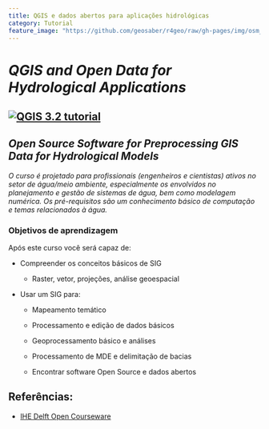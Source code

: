 ```yaml
---
title: QGIS e dados abertos para aplicações hidrológicas
category: Tutorial
feature_image: "https://github.com/geosaber/r4geo/raw/gh-pages/img/osm_bkground.png"
---
```


# ***QGIS and Open Data for Hydrological Applications***

[![QGIS 3.2 tutorial](https://github.com/geosaber/r4geo/raw/gh-pages/img/qgis-ihe.png)](https://ocw.un-ihe.org/course/view.php?id=11)
---
## *Open Source Software for Preprocessing GIS Data for Hydrological Models*
*O curso é projetado para profissionais (engenheiros e cientistas) ativos no setor de água/meio ambiente, especialmente os envolvidos no planejamento e gestão de sistemas de água, bem como modelagem numérica.
Os pré-requisitos são um conhecimento básico de computação e temas relacionados à água.*

### Objetivos de aprendizagem
Após este curso você será capaz de:

- Compreender os conceitos básicos de SIG

  - Raster, vetor, projeções, análise geoespacial

- Usar um SIG para:

  - Mapeamento temático

  - Processamento e edição de dados básicos

  - Geoprocessamento básico e análises

  - Processamento de MDE e delimitação de bacias

  - Encontrar software Open Source e dados abertos

## Referências:

- [IHE Delft Open Courseware](https://ocw.un-ihe.org)

